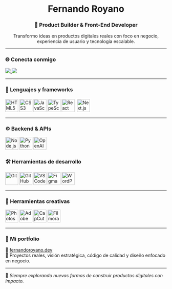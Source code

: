 <h1 align="center">Fernando Royano</h1>
<h3 align="center">🚀 Product Builder & Front-End Developer</h3>

<p align="center">
Transformo ideas en productos digitales reales con foco en negocio, experiencia de usuario y tecnología escalable.
</p>

---

### 🌐 Conecta conmigo

<p align="left">
  <a href="https://www.linkedin.com/in/fernando-royano-cabrero-dev/" target="_blank">
    <img src="https://img.shields.io/badge/-LinkedIn-blue?style=flat-square&logo=linkedin" />
  </a>
  <a href="https://github.com/FernandoRoyano" target="_blank">
    <img src="https://img.shields.io/badge/-GitHub-black?style=flat-square&logo=github" />
  </a>
</p>

---

### 🧠 Lenguajes y frameworks

<p>
  <img src="https://cdn.jsdelivr.net/gh/devicons/devicon/icons/html5/html5-original.svg" title="HTML5" width="40" height="40"/>
  <img src="https://cdn.jsdelivr.net/gh/devicons/devicon/icons/css3/css3-original.svg" title="CSS3" width="40" height="40"/>
  <img src="https://cdn.jsdelivr.net/gh/devicons/devicon/icons/javascript/javascript-original.svg" title="JavaScript" width="40" height="40"/>
  <img src="https://cdn.jsdelivr.net/gh/devicons/devicon/icons/typescript/typescript-original.svg" title="TypeScript" width="40" height="40"/>
  <img src="https://cdn.jsdelivr.net/gh/devicons/devicon/icons/react/react-original.svg" title="React" width="40" height="40"/>
  <img src="https://cdn.jsdelivr.net/gh/devicons/devicon/icons/nextjs/nextjs-original.svg" title="Next.js" width="40" height="40" style="background:#fff;border-radius:5px;padding:4px"/>
</p>

---

### ⚙️ Backend & APIs

<p>
  <img src="https://cdn.jsdelivr.net/gh/devicons/devicon/icons/nodejs/nodejs-original.svg" title="Node.js" width="40" height="40"/>
  <img src="https://cdn.jsdelivr.net/gh/devicons/devicon/icons/python/python-original.svg" title="Python" width="40" height="40"/>
  <img src="https://upload.wikimedia.org/wikipedia/commons/4/4b/OpenAI_Logo.svg" title="OpenAI API" width="40" height="40"/>
</p>


### 🛠️ Herramientas de desarrollo

<p>
  <img src="https://cdn.jsdelivr.net/gh/devicons/devicon/icons/git/git-original.svg" title="Git" width="40" height="40"/>
  <img src="https://cdn.jsdelivr.net/gh/devicons/devicon/icons/github/github-original.svg" title="GitHub" width="40" height="40"/>
  <img src="https://cdn.jsdelivr.net/gh/devicons/devicon/icons/vscode/vscode-original.svg" title="VS Code" width="40" height="40"/>
  <img src="https://cdn.jsdelivr.net/gh/devicons/devicon/icons/figma/figma-original.svg" title="Figma" width="40" height="40"/>
  <img src="https://cdn.jsdelivr.net/gh/devicons/devicon/icons/wordpress/wordpress-plain.svg" title="WordPress" width="40" height="40"/>
</p>

---

### 🎨 Herramientas creativas

<p>
  <img src="https://cdn.jsdelivr.net/gh/devicons/devicon/icons/photoshop/photoshop-plain.svg" title="Photoshop" width="40" height="40"/>
  <img src="https://upload.wikimedia.org/wikipedia/commons/4/4f/Icon-Adobe-Premiere-Pro.svg" title="Adobe Premiere" width="40" height="40"/>
  <img src="https://seeklogo.com/images/C/capcut-logo-29B2D799E2-seeklogo.com.png" title="CapCut" width="40" height="40"/>
  <img src="https://upload.wikimedia.org/wikipedia/commons/c/c8/Wondershare_Filmora_2022_Logo.svg" title="Filmora" width="40" height="40"/>
</p>

---

### 🧩 Mi portfolio

🔗 [fernandoroyano.dev](https://fernandoroyano.dev)  
📂 Proyectos reales, visión estratégica, código de calidad y diseño enfocado en negocio.

---

📌 *Siempre explorando nuevas formas de construir productos digitales con impacto.*
